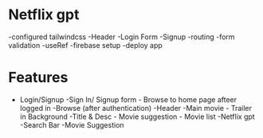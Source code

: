 # Netflix gpt

-configured tailwindcss
-Header
-Login Form
-Signup
-routing
-form validation -useRef
-firebase setup
-deploy app

# Features

- Login/Signup
  -Sign In/ Signup form - Browse to home page afteer logged in
  -Browse (after authentication)
  -Header
  -Main movie - Trailer in Background
  -Title & Desc - Movie suggestion - Movie list
  -Netflix gpt
  -Search Bar
  -Movie Suggestion
